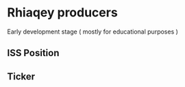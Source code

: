 # Rhiaqey producers

Early development stage ( mostly for educational purposes )

## ISS Position
## Ticker
